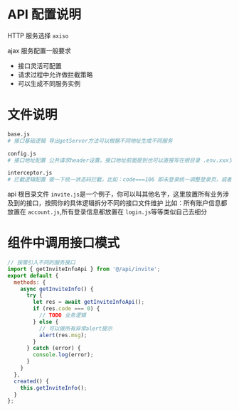 # API 配置说明

HTTP 服务选择 `axiso`

ajax 服务配置一般要求

- 接口灵活可配置
- 请求过程中允许做拦截策略
- 可以生成不同服务实例

# 文件说明

```bash
base.js
# 接口基础逻辑 导出getServer方法可以根据不同地址生成不同服务
```

```bash
config.js
# 接口地址配置 公共请求header设置，接口地址前面提到也可以直接写在根目录 .env.xxx文件中，方便我们对接服务端提供不同环境接口配置
```

```bash
interceptor.js
# 拦截逻辑配置 做一下统一状态码拦截，比如：code===106 即未登录统一调整登录页，或者请求响应loading状态控制
```

api 根目录文件 `invite.js`是一个例子，你可以叫其他名字，这里放置所有业务涉及到的接口，按照你的具体逻辑拆分不同的接口文件维护
比如：所有账户信息都放置在 `account.js`,所有登录信息都放置在 `login.js`等等类似自己去细分

# 组件中调用接口模式

```js
// 按需引入不同的服务接口
import { getInviteInfoApi } from '@/api/invite';
export default {
  methods: {
    async getInviteInfo() {
      try {
        let res = await getInviteInfoApi();
        if (res.code === 0) {
          // TODO 业务逻辑
        } else {
          // 可以做所有异常alert提示
          alert(res.msg);
        }
      } catch (error) {
        console.log(error);
      }
    }
  },
  created() {
    this.getInviteInfo();
  }
};
```
